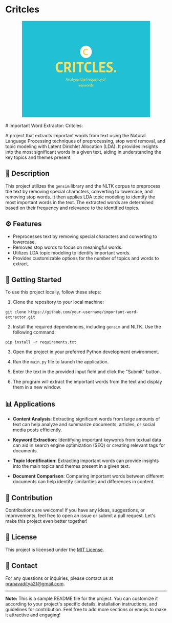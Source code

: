 # Critcles
<p align="center">
  <img src="https://github.com/NAVadi21/Critcles/blob/main/CRITCLES.jpg" alt="Project Logo" width="400" height="300">
</p>
# Important Word Extractor: Critcles:

A project that extracts important words from text using the Natural Language Processing techniques of preprocessing, stop word removal, and topic modeling with Latent Dirichlet Allocation (LDA). It provides insights into the most significant words in a given text, aiding in understanding the key topics and themes present.

## 📝 Description 

This project utilizes the `gensim` library and the NLTK corpus to preprocess the text by removing special characters, converting to lowercase, and removing stop words. It then applies LDA topic modeling to identify the most important words in the text. The extracted words are determined based on their frequency and relevance to the identified topics.
 
## ⚙️ Features

- Preprocesses text by removing special characters and converting to lowercase.
- Removes stop words to focus on meaningful words. 
- Utilizes LDA topic modeling to identify important words.
- Provides customizable options for the number of topics and words to extract.

## 🚀 Getting Started 

To use this project locally, follow these steps:

1. Clone the repository to your local machine:

```shell 
git clone https://github.com/your-username/important-word-extractor.git
```

2. Install the required dependencies, including `gensim` and NLTK. Use the following command:

```shell
pip install -r requirements.txt
```

3. Open the project in your preferred Python development environment.

4. Run the `main.py` file to launch the application.

5. Enter the text in the provided input field and click the "Submit" button.

6. The program will extract the important words from the text and display them in a new window. 

## 📊 Applications

- **Content Analysis**: Extracting significant words from large amounts of text can help analyze and summarize documents, articles, or social media posts efficiently.

- **Keyword Extraction**: Identifying important keywords from textual data can aid in search engine optimization (SEO) or creating relevant tags for documents.

- **Topic Identification**: Extracting important words can provide insights into the main topics and themes present in a given text.

- **Document Comparison**: Comparing important words between different documents can help identify similarities and differences in content.


## 🤝 Contribution

Contributions are welcome! If you have any ideas, suggestions, or improvements, feel free to open an issue or submit a pull request. Let's make this project even better together!


## 📜 License

This project is licensed under the [MIT License](LICENSE).

## 📧 Contact

For any questions or inquiries, please contact us at pranavaditya21@gmail.com.

---

**Note:** This is a sample README file for the project. You can customize it according to your project's specific details, installation instructions, and guidelines for contribution. Feel free to add more sections or emojis to make it attractive and engaging!
